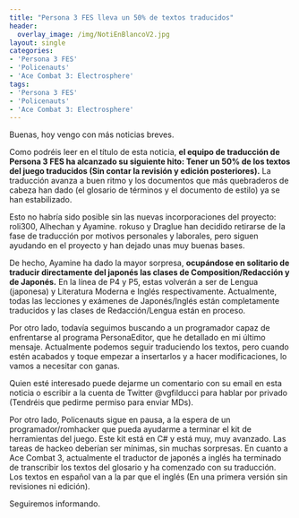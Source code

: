 ```yaml
---
title: "Persona 3 FES lleva un 50% de textos traducidos"
header:
  overlay_image: /img/NotiEnBlancoV2.jpg
layout: single
categories:
- 'Persona 3 FES'
- 'Policenauts'
- 'Ace Combat 3: Electrosphere'
tags:
- 'Persona 3 FES'
- 'Policenauts'
- 'Ace Combat 3: Electrosphere'
---
```


Buenas, hoy vengo con más noticias breves.

Como podréis leer en el título de esta noticia, **el equipo de traducción de Persona 3 FES ha alcanzado su siguiente hito: Tener un 50% de los textos 
del juego traducidos (Sin contar la revisión y edición posteriores).** La traducción avanza a buen ritmo y los documentos que más quebraderos de cabeza
han dado (el glosario de términos y el documento de estilo) ya se han estabilizado.

Esto no habría sido posible sin las nuevas incorporaciones del proyecto: roli300, Alhechan y Ayamine. rokuso y Draglue han decidido retirarse de la
fase de traducción por motivos personales y laborales, pero siguen ayudando en el proyecto y han dejado unas muy buenas bases.

De hecho, Ayamine ha dado la mayor sorpresa, **ocupándose en solitario de traducir directamente del japonés las clases de Composition/Redacción y de Japonés.**
En la línea de P4 y P5, estas volverán a ser de Lengua (japonesa) y Literatura Moderna e Inglés respectivamente. Actualmente, todas las lecciones y exámenes
de Japonés/Inglés están completamente traducidos y las clases de Redacción/Lengua están en proceso.

Por otro lado, todavía seguimos buscando a un programador capaz de enfrentarse al programa PersonaEditor, que he detallado en mi último mensaje. Actualmente
podemos seguir traduciendo los textos, pero cuando estén acabados y toque empezar a insertarlos y a hacer modificaciones, lo vamos a necesitar con ganas.

Quien esté interesado puede dejarme un comentario con su email en esta noticia o escribir a la cuenta de Twitter @vgfilducci para hablar 
por privado (Tendréis que pedirme permiso para enviar MDs).

Por otro lado, Policenauts sigue en pausa, a la espera de un programador/romhacker que pueda ayudarme a terminar el kit de herramientas del juego.
Este kit está en C# y está muy, muy avanzado. Las tareas de hackeo deberían ser mínimas, sin muchas sorpresas. En cuanto a Ace Combat 3, actualmente 
el traductor de japonés a inglés ha terminado de transcribir los textos del glosario y ha comenzado con su traducción. Los textos en español van
a la par que el inglés (En una primera versión sin revisiones ni edición).

Seguiremos informando.